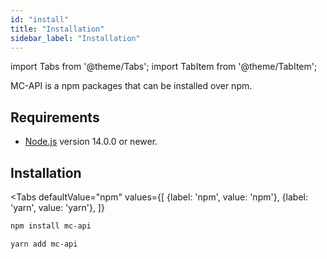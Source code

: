 ```yaml
---
id: "install"
title: "Installation"
sidebar_label: "Installation"
---
```


import Tabs from '@theme/Tabs';
import TabItem from '@theme/TabItem';

MC-API is a npm packages that can be installed over npm.

## Requirements

- [Node.js](https://nodejs.org/) version 14.0.0 or newer.

## Installation

<Tabs
  defaultValue="npm"
  values={[
    {label: 'npm', value: 'npm'},
    {label: 'yarn', value: 'yarn'},
  ]}
>
  
<TabItem
  value="npm">

```bash
npm install mc-api
```

</TabItem>
<TabItem
  value="yarn">

```bash
yarn add mc-api
```

</TabItem>

</Tabs>
